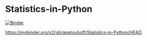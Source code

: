 # Statistics-in-Python
[![Binder](https://mybinder.org/badge_logo.svg)](https://mybinder.org/v2/gh/apetouhoff/Statistics-in-Python/HEAD)

https://mybinder.org/v2/gh/apetouhoff/Statistics-in-Python/HEAD
